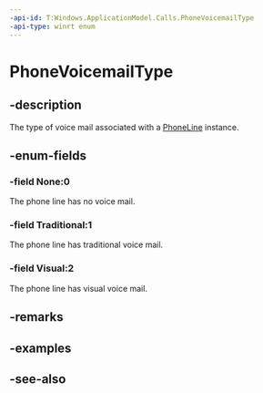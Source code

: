 ```yaml
---
-api-id: T:Windows.ApplicationModel.Calls.PhoneVoicemailType
-api-type: winrt enum
---
```


<!-- Enumeration syntax
public enum Windows.ApplicationModel.Calls.PhoneVoicemailType : int
-->

# PhoneVoicemailType

## -description
The type of voice mail associated with a [PhoneLine](phoneline.md) instance.

## -enum-fields
### -field None:0
The phone line has no voice mail.

### -field Traditional:1
The phone line has traditional voice mail.

### -field Visual:2
The phone line has visual voice mail.


## -remarks

## -examples

## -see-also